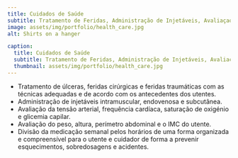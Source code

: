 ```yaml
---
title: Cuidados de Saúde
subtitle: Tratamento de Feridas, Administração de Injetáveis, Avaliaçao de Sinais Vitais, Controlo de Diabetes
image: assets/img/portfolio/health_care.jpg
alt: Shirts on a hanger

caption:
  title: Cuidados de Saúde
  subtitle: Tratamento de Feridas, Administração de Injetáveis, Avaliaçao de Sinais Vitais, Controlo de Diabetes
  thumbnail: assets/img/portfolio/health_care.jpg
---
```

- Tratamento de úlceras, feridas cirúrgicas e feridas traumáticas com as técnicas adequadas e de acordo com os antecedentes dos utentes. <br>
- Administração de injetáveis intramuscular, endovenosa e subcutânea. <br>
- Avaliação da tensão arterial, frequência cardíaca, saturação de oxigénio e glicemia capilar. <br>
- Avaliação do peso, altura, perímetro abdominal e o IMC do utente. <br>
- Divisão da medicação semanal pelos horários de uma forma organizada e compreensível para o utente e cuidador de forma a prevenir esquecimentos, sobredosagens e acidentes. 

<!-- {:.list-inline} -->
<!-- - Date: January 2017 -->
<!-- - Client: Threads -->
<!-- - Category: Illustration -->